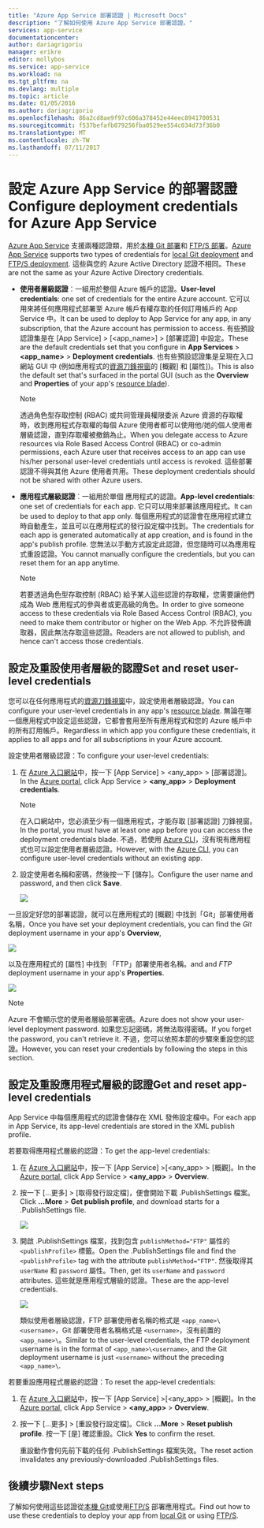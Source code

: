 ```yaml
---
title: "Azure App Service 部署認證 | Microsoft Docs"
description: "了解如何使用 Azure App Service 部署認證。"
services: app-service
documentationcenter: 
author: dariagrigoriu
manager: erikre
editor: mollybos
ms.service: app-service
ms.workload: na
ms.tgt_pltfrm: na
ms.devlang: multiple
ms.topic: article
ms.date: 01/05/2016
ms.author: dariagrigoriu
ms.openlocfilehash: 86a2cd8ae9f97c606a378452e44eec8941700531
ms.sourcegitcommit: f537befafb079256fba0529ee554c034d73f36b0
ms.translationtype: MT
ms.contentlocale: zh-TW
ms.lasthandoff: 07/11/2017
---
```

# <a name="configure-deployment-credentials-for-azure-app-service"></a><span data-ttu-id="4ee22-103">設定 Azure App Service 的部署認證</span><span class="sxs-lookup"><span data-stu-id="4ee22-103">Configure deployment credentials for Azure App Service</span></span>
<span data-ttu-id="4ee22-104">[Azure App Service](http://go.microsoft.com/fwlink/?LinkId=529714) 支援兩種認證類，用於[本機 Git 部署](app-service-deploy-local-git.md)和 [FTP/S 部署](app-service-deploy-ftp.md)。</span><span class="sxs-lookup"><span data-stu-id="4ee22-104">[Azure App Service](http://go.microsoft.com/fwlink/?LinkId=529714) supports two types of credentials for [local Git deployment](app-service-deploy-local-git.md) and [FTP/S deployment](app-service-deploy-ftp.md).</span></span> <span data-ttu-id="4ee22-105">這些與您的 Azure Active Directory 認證不相同。</span><span class="sxs-lookup"><span data-stu-id="4ee22-105">These are not the same as your Azure Active Directory credentials.</span></span>

* <span data-ttu-id="4ee22-106">**使用者層級認證**︰一組用於整個 Azure 帳戶的認證。</span><span class="sxs-lookup"><span data-stu-id="4ee22-106">**User-level credentials**: one set of credentials for the entire Azure account.</span></span> <span data-ttu-id="4ee22-107">它可以用來將任何應用程式部署至 Azure 帳戶有權存取的任何訂用帳戶的 App Service 中。</span><span class="sxs-lookup"><span data-stu-id="4ee22-107">It can be used to deploy to App Service for any app, in any subscription, that the Azure account has permission to access.</span></span> <span data-ttu-id="4ee22-108">有些預設認證集是在 [App Service]  >  [&lt;app_name>]  >  [部署認證] 中設定。</span><span class="sxs-lookup"><span data-stu-id="4ee22-108">These are the default credentials set that you configure in **App Services** > **&lt;app_name>** > **Deployment credentials**.</span></span> <span data-ttu-id="4ee22-109">也有些預設認證集是呈現在入口網站 GUI 中 (例如應用程式的[資源刀鋒視窗](../azure-resource-manager/resource-group-portal.md#manage-resources)的 [概觀] 和 [屬性])。</span><span class="sxs-lookup"><span data-stu-id="4ee22-109">This is also the default set that's surfaced in the portal GUI (such as the **Overview** and **Properties** of your app's [resource blade](../azure-resource-manager/resource-group-portal.md#manage-resources)).</span></span>

    > [!NOTE]
    > <span data-ttu-id="4ee22-110">透過角色型存取控制 (RBAC) 或共同管理員權限委派 Azure 資源的存取權時，收到應用程式存取權的每個 Azure 使用者都可以使用他/她的個人使用者層級認證，直到存取權被撤銷為止。</span><span class="sxs-lookup"><span data-stu-id="4ee22-110">When you delegate access to Azure resources via Role Based Access Control (RBAC) or co-admin permissions, each Azure user that receives access to an app can use his/her personal user-level credentials until access is revoked.</span></span> <span data-ttu-id="4ee22-111">這些部署認證不得與其他 Azure 使用者共用。</span><span class="sxs-lookup"><span data-stu-id="4ee22-111">These deployment credentials should not be shared with other Azure users.</span></span>
    >
    >

* <span data-ttu-id="4ee22-112">**應用程式層級認證**︰一組用於單個 應用程式的認證。</span><span class="sxs-lookup"><span data-stu-id="4ee22-112">**App-level credentials**: one set of credentials for each app.</span></span> <span data-ttu-id="4ee22-113">它只可以用來部署該應用程式。</span><span class="sxs-lookup"><span data-stu-id="4ee22-113">It can be used to deploy to that app only.</span></span> <span data-ttu-id="4ee22-114">每個應用程式的認證會在應用程式建立時自動產生，並且可以在應用程式的發行設定檔中找到。</span><span class="sxs-lookup"><span data-stu-id="4ee22-114">The credentials for each app is generated automatically at app creation, and is found in the app's publish profile.</span></span> <span data-ttu-id="4ee22-115">您無法以手動方式設定此認證，但您隨時可以為應用程式重設認證。</span><span class="sxs-lookup"><span data-stu-id="4ee22-115">You cannot manually configure the credentials, but you can reset them for an app anytime.</span></span>

    > [!NOTE]
    > <span data-ttu-id="4ee22-116">若要透過角色型存取控制 (RBAC) 給予某人這些認證的存取權，您需要讓他們成為 Web 應用程式的參與者或更高級的角色。</span><span class="sxs-lookup"><span data-stu-id="4ee22-116">In order to give someone access to these credentials via Role Based Access Control (RBAC), you need to make them contributor or higher on the Web App.</span></span> <span data-ttu-id="4ee22-117">不允許發佈讀取器，因此無法存取這些認證。</span><span class="sxs-lookup"><span data-stu-id="4ee22-117">Readers are not allowed to publish, and hence can't access those credentials.</span></span>
    >
    >

## <span data-ttu-id="4ee22-118"><a name="userscope"></a>設定及重設使用者層級的認證</span><span class="sxs-lookup"><span data-stu-id="4ee22-118"><a name="userscope"></a>Set and reset user-level credentials</span></span>

<span data-ttu-id="4ee22-119">您可以在任何應用程式的[資源刀鋒視窗](../azure-resource-manager/resource-group-portal.md#manage-resources)中，設定使用者層級認證。</span><span class="sxs-lookup"><span data-stu-id="4ee22-119">You can configure your user-level credentials in any app's [resource blade](../azure-resource-manager/resource-group-portal.md#manage-resources).</span></span> <span data-ttu-id="4ee22-120">無論在哪一個應用程式中設定這些認證，它都會套用至所有應用程式和您的 Azure 帳戶中的所有訂用帳戶。</span><span class="sxs-lookup"><span data-stu-id="4ee22-120">Regardless in which app you configure these credentials, it applies to all apps and for all subscriptions in your Azure account.</span></span> 

<span data-ttu-id="4ee22-121">設定使用者層級認證：</span><span class="sxs-lookup"><span data-stu-id="4ee22-121">To configure your user-level credentials:</span></span>

1. <span data-ttu-id="4ee22-122">在 [Azure 入口網站](https://portal.azure.com)中，按一下 [App Service] > &lt;any_app>  >  [部署認證]。</span><span class="sxs-lookup"><span data-stu-id="4ee22-122">In the [Azure portal](https://portal.azure.com), click App Service > **&lt;any_app>** > **Deployment credentials**.</span></span>

    > [!NOTE]
    > <span data-ttu-id="4ee22-123">在入口網站中，您必須至少有一個應用程式，才能存取 [部署認證] 刀鋒視窗。</span><span class="sxs-lookup"><span data-stu-id="4ee22-123">In the portal, you must have at least one app before you can access the deployment credentials blade.</span></span> <span data-ttu-id="4ee22-124">不過，若使用 [Azure CLI](app-service-web-app-azure-resource-manager-xplat-cli.md)，沒有現有應用程式也可以設定使用者層級認證。</span><span class="sxs-lookup"><span data-stu-id="4ee22-124">However, with the [Azure CLI](app-service-web-app-azure-resource-manager-xplat-cli.md), you can configure user-level credentials without an existing app.</span></span>

2. <span data-ttu-id="4ee22-125">設定使用者名稱和密碼，然後按一下 [儲存]。</span><span class="sxs-lookup"><span data-stu-id="4ee22-125">Configure the user name and password, and then click **Save**.</span></span>

    ![](./media/app-service-deployment-credentials/deployment_credentials_configure.png)

<span data-ttu-id="4ee22-126">一旦設定好您的部署認證，就可以在應用程式的 [概觀] 中找到「Git」部署使用者名稱，</span><span class="sxs-lookup"><span data-stu-id="4ee22-126">Once you have set your deployment credentials, you can find the *Git* deployment username in your app's **Overview**,</span></span>

![](./media/app-service-deployment-credentials/deployment_credentials_overview.png)

<span data-ttu-id="4ee22-127">以及在應用程式的 [屬性] 中找到 「FTP」部署使用者名稱。</span><span class="sxs-lookup"><span data-stu-id="4ee22-127">and and *FTP* deployment username in your app's **Properties**.</span></span>

![](./media/app-service-deployment-credentials/deployment_credentials_properties.png)

> [!NOTE]
> <span data-ttu-id="4ee22-128">Azure 不會顯示您的使用者層級部署密碼。</span><span class="sxs-lookup"><span data-stu-id="4ee22-128">Azure does not show your user-level deployment password.</span></span> <span data-ttu-id="4ee22-129">如果您忘記密碼，將無法取得密碼。</span><span class="sxs-lookup"><span data-stu-id="4ee22-129">If you forget the password, you can't retrieve it.</span></span> <span data-ttu-id="4ee22-130">不過，您可以依照本節的步驟來重設您的認證。</span><span class="sxs-lookup"><span data-stu-id="4ee22-130">However, you can reset your credentials by following the steps in this section.</span></span>
>
>  

## <span data-ttu-id="4ee22-131"><a name="appscope"></a>設定及重設應用程式層級的認證</span><span class="sxs-lookup"><span data-stu-id="4ee22-131"><a name="appscope"></a>Get and reset app-level credentials</span></span>
<span data-ttu-id="4ee22-132">App Service 中每個應用程式的認證會儲存在 XML 發佈設定檔中。</span><span class="sxs-lookup"><span data-stu-id="4ee22-132">For each app in App Service, its app-level credentials are stored in the XML publish profile.</span></span>

<span data-ttu-id="4ee22-133">若要取得應用程式層級的認證：</span><span class="sxs-lookup"><span data-stu-id="4ee22-133">To get the app-level credentials:</span></span>

1. <span data-ttu-id="4ee22-134">在 [Azure 入口網站](https://portal.azure.com)中，按一下 [App Service] >[&lt;any_app>  >  [概觀]。</span><span class="sxs-lookup"><span data-stu-id="4ee22-134">In the [Azure portal](https://portal.azure.com), click App Service > **&lt;any_app>** > **Overview**.</span></span>

2. <span data-ttu-id="4ee22-135">按一下 [...更多]  >  [取得發行設定檔]，便會開始下載 .PublishSettings 檔案。</span><span class="sxs-lookup"><span data-stu-id="4ee22-135">Click **...More** > **Get publish profile**, and download starts for a .PublishSettings file.</span></span>

    ![](./media/app-service-deployment-credentials/publish_profile_get.png)

3. <span data-ttu-id="4ee22-136">開啟 .PublishSettings 檔案，找到包含 `publishMethod="FTP"` 屬性的 `<publishProfile>` 標籤。</span><span class="sxs-lookup"><span data-stu-id="4ee22-136">Open the .PublishSettings file and find the `<publishProfile>` tag with the attribute `publishMethod="FTP"`.</span></span> <span data-ttu-id="4ee22-137">然後取得其 `userName` 和 `password` 屬性。</span><span class="sxs-lookup"><span data-stu-id="4ee22-137">Then, get its `userName` and `password` attributes.</span></span>
<span data-ttu-id="4ee22-138">這些就是應用程式層級的認證。</span><span class="sxs-lookup"><span data-stu-id="4ee22-138">These are the app-level credentials.</span></span>

    ![](./media/app-service-deployment-credentials/publish_profile_editor.png)

    <span data-ttu-id="4ee22-139">類似使用者層級認證，FTP 部署使用者名稱的格式是 `<app_name>\<username>`，Git 部署使用者名稱格式是 `<username>`，沒有前置的 `<app_name>\`。</span><span class="sxs-lookup"><span data-stu-id="4ee22-139">Similar to the user-level credentials, the FTP deployment username is in the format of `<app_name>\<username>`, and the Git deployment username is just `<username>` without the preceding `<app_name>\`.</span></span>

<span data-ttu-id="4ee22-140">若要重設應用程式層級的認證：</span><span class="sxs-lookup"><span data-stu-id="4ee22-140">To reset the app-level credentials:</span></span>

1. <span data-ttu-id="4ee22-141">在 [Azure 入口網站](https://portal.azure.com)中，按一下 [App Service] >[&lt;any_app>  >  [概觀]。</span><span class="sxs-lookup"><span data-stu-id="4ee22-141">In the [Azure portal](https://portal.azure.com), click App Service > **&lt;any_app>** > **Overview**.</span></span>

2. <span data-ttu-id="4ee22-142">按一下 [...更多]  >  [重設發行設定檔]。</span><span class="sxs-lookup"><span data-stu-id="4ee22-142">Click **...More** > **Reset publish profile**.</span></span> <span data-ttu-id="4ee22-143">按一下 [是] 確認重設。</span><span class="sxs-lookup"><span data-stu-id="4ee22-143">Click **Yes** to confirm the reset.</span></span>

    <span data-ttu-id="4ee22-144">重設動作會何先前下載的任何 .PublishSettings 檔案失效。</span><span class="sxs-lookup"><span data-stu-id="4ee22-144">The reset action invalidates any previously-downloaded .PublishSettings files.</span></span>

## <a name="next-steps"></a><span data-ttu-id="4ee22-145">後續步驟</span><span class="sxs-lookup"><span data-stu-id="4ee22-145">Next steps</span></span>

<span data-ttu-id="4ee22-146">了解如何使用這些認證從[本機 Git](app-service-deploy-local-git.md)或使用[FTP/S](app-service-deploy-ftp.md) 部署應用程式。</span><span class="sxs-lookup"><span data-stu-id="4ee22-146">Find out how to use these credentials to deploy your app from [local Git](app-service-deploy-local-git.md) or using [FTP/S](app-service-deploy-ftp.md).</span></span>
